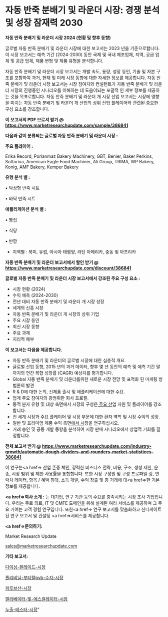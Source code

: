 # 자동 반죽 분배기 및 라운더 시장: 경쟁 분석 및 성장 잠재력 2030

<strong>자동 반죽 분배기 및 라운더 시장 2024 (현황 및 향후 동향)</strong>

글로벌 자동 반죽 분배기 및 라운더 시장에 대한 보고서는 2023 년을 기준으로합니다.이 시장 보고서는 예측 기간 (2024-2030) 동안 국제 및 국내 제조업체, 지역, 공급 업체 및 공급 업체, 제품 변형 및 제품 유형을 분석합니다.

자동 반죽 분배기 및 라운더 시장 보고서는 개발 속도, 용량, 성장 동인, 기술 및 자본 구조를 포함하여 과거, 현재 및 미래 시장 동향에 대한 자세한 정보를 제공합니다. 자동 반죽 분배기 및 라운더 시장 보고서는 시장 참여자와 컨설턴트가 자동 반죽 분배기 및 라운더 시장의 진행중인 시나리오를 이해하는 데 도움이되는 포괄적 인 세부 정보를 제공하는 것을 목표로합니다. 자동 반죽 분배기 및 라운더 개 시장 산업 보고서는 시장에 영향을 미치는 자동 반죽 분배기 및 라운더 개 산업의 상위 산업 플레이어와 관련된 중요한 구성 요소를 강조합니다.



<strong>이 보고서의 PDF 브로셔 받기 @ <a href=https://www.marketresearchupdate.com/sample/386841>https://www.marketresearchupdate.com/sample/386841</a></strong>



<strong>다음과 같이 분류되는 글로벌 자동 반죽 분배기 및 라운더 시장 :</strong>



<strong>주요 플레이어 :</strong>

Erika Record, Porlanmaz Bakery Machinery, GBT, Benier, Baker Perkins, Sottoriva, American Eagle Food Machiner, Ali Group, TRIMA, WP Bakery, Konig, AMF Bakery, Kemper Bakery



<strong>유형 분석 별 :</strong>

• 탁상형 반죽 시트

• 바닥 반죽 시트



<strong>애플리케이션 분석 별 :</strong>

• 빵집

• 식당

• 반합

<ul>
  <li>지역별 : 북미, 유럽, 아시아 태평양, 라틴 아메리카, 중동 및 아프리카</li>
</ul>


<strong>자동 반죽 분배기 및 라운더 보고서에서 할인 받기 @ <a href=https://www.marketresearchupdate.com/discount/386841>https://www.marketresearchupdate.com/discount/386841</a></strong>



<strong>글로벌 자동 반죽 분배기 및 라운더 시장 보고서에서 강조된 주요 구성 요소 :</strong>
<ul>
  <li>시장 현황 (2024)</li>
  <li>수익 예측 (2024-2030)</li>
  <li>전년 대비 자동 반죽 분배기 및 라운더 개 시장 성장</li>
  <li>세계의 신흥 시장</li>
  <li>자동 반죽 분배기 및 라운더 개 시장의 상위 기업</li>
  <li>주요 시장 동인</li>
  <li>최신 시장 동향</li>
  <li>주요 과제</li>
  <li>지리적 해부</li>
</ul>


<strong>이 보고서는 다음을 제공합니다.</strong>
<ul>
  <li>자동 반죽 분배기 및 라운더의 글로벌 시장에 대한 심층적 개요.</li>
  <li>글로벌 산업 동향, 2015 년의 과거 데이터, 향후 몇 년 동안의 예측 및 예측 기간 말까지의 연간 복합 성장률 (CAGR) 예상치를 평가합니다.</li>
  <li>Global 자동 반죽 분배기 및 라운더를위한 새로운 시장 전망 및 표적화 된 마케팅 방법론의 발견</li>
  <li>R &amp; D에 대한 논의, 신제품 출시 및 애플리케이션에 대한 수요.</li>
  <li>업계 주요 참여자의 광범위한 회사 프로필.</li>
  <li>동적 분자 유형 및 대상 측면에서 시장의 구성은<a href=> 주요 산</a>업 자원 및 플레이어를 강조합니다.</li>
  <li>전 세계 시장과 주요 플레이어 및 시장 부문에 대한 환자 역학 및 시장 수익의 성장.</li>
  <li>일반 및 프리미엄 제품 수익 측면<a href=>에서 시</a>장을 연구하십시오.</li>
  <li>거래 승인 및 공동 개발 동향을 분석하여 시장 판매 시나리오에서 상업적 기회를 결정합니다.</li>
</ul>



<strong>전체 보고서 받기 @ <a href=https://www.marketresearchupdate.com/industry-growth/automatic-dough-dividers-and-rounders-market-statistices-386841>https://www.marketresearchupdate.com/industry-growth/automatic-dough-dividers-and-rounders-market-statistices-386841</a></strong>

이 연구는<a href=> 산업 존중</a> 체인, 강력한 비즈니스 전략, 비용, 구조, 생성 제한, 운송, 시장 범위 및 제한 사용률을 통합합니다. 또한 시장 구성원 및 구성 프로파일 링, 연락처 데이터, 항목 / 혜택 침대, 소득 개발, 수익 창출 및 총 거래에 대<a href=>한 기본 </a>정보를 제공합니다.



<strong><a href=>회사 소</a>개 :</strong>
는 대기업, 연구 기관 등의 수요를 충족시키는 시장 조사 기업입니다. 우리는 주로 의료, IT 및 CMFE 도메인을 위해 설계된 여러 서비스를 제공하며 그 주요 기여는 고객 경험 연구입니다. 또한<a href=> 연구 보</a>고서를 맞춤화하고 신디케이트 된 연구 보고서 및 컨설팅 <a href=>서비스</a>를 제공합니다.



<strong><a href=>문의하기:</a></strong>

Market Research Update

sales@marketresearchupdate.com



<strong>기타 보고서:</strong>

<a href=https://www.linkedin.com/pulse/다이싱-블레이드-시장-규모-및-성장-2023-consumer-connection-chronicles-24-/>다이싱-블레이드-시장</a>

<a href=https://www.linkedin.com/pulse/폴리비닐-부티랄pvb-수지-시장-현재-및-미래-성장-2029-ope5f/>폴리비닐-부티랄pvb-수지-시장</a>

<a href=https://www.linkedin.com/pulse/피루브산-시장-동향-및-성장-전망-market-matrix-musings-analysis-p5cdf/>피루브산-시장</a>

<a href=https://www.linkedin.com/pulse/엘리베이터-및-에스컬레이터-시장-동향-성장-전망-survey-spotlight-pro-24-analysis-ip7yf/>엘리베이터-및-에스컬레이터-시장</a>

<a href=https://www.linkedin.com/pulse/누출-테스터-시장-현재-및-미래-성장-2029-trend-tracking-tips-360-analysis-uwsjf/>누출-테스터-시장</a>"

